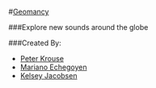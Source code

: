 #[Geomancy](https://thegeomancyapp.herokuapp.com/)

###Explore new sounds around the globe


###Created By:

+ [Peter Krouse](https://github.com/7sun)
+ [Mariano Echegoyen](https://github.com/Mariano89)
+ [Kelsey Jacobsen](https://github.com/kelseyljacobsen)

